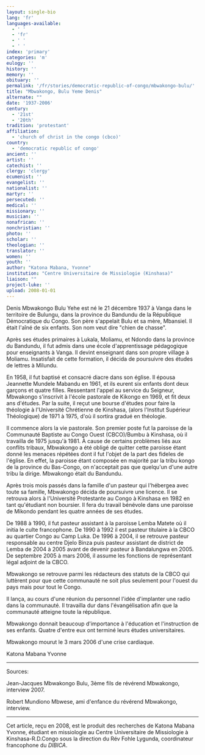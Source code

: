 ```yaml
---
layout: single-bio
lang: 'fr'
languages-available:
  - ' '
  - 'fr'
  - ' '
  - ' '
index: 'primary'
categories: 'm'
eulogy: ''
history: ''
memory: ''
obituary: ''
permalink: '/fr/stories/democratic-republic-of-congo/mbwakongo-bulu/'
title: "Mbwakongo, Bulu Yeme Denis"
alternate: ""
date: '1937-2006'
century:
  - '21st'
  - '20th'
tradition: 'protestant'
affiliation:
  - 'church of christ in the congo (cbco)'
country:
  - 'democratic republic of congo'
ancient: ''
artist: ''
catechist: ''
clergy: 'clergy'
ecumenist: ''
evangelist: ''
nationalist: ''
martyr: ''
persecuted: ''
medical: ''
missionary: ''
musician: ''
nonafrican: ''
nonchristian: ''
photo: ''
scholar: ''
theologian: ''
translator: ''
women: ''
youth: ''
author: "Katona Mabana, Yvonne"
institution: "Centre Universitaire de Missiologie (Kinshasa)"
liaison: ""
project-luke: ''
upload: 2008-01-01
---
```




Denis Mbwakongo Bulu Yehe est né le 21 décembre 1937 à Vanga dans  le territoire de Bulungu, dans la province du Bandundu de la République Démocratique du Congo. Son père s'appelait Bulu et sa mère, Mbansiel. Il était l'aîné de six enfants. Son nom veut dire "chien de chasse".

Après ses études primaires à Lukala, Moliamu, et Ndondo dans la province du Bandundu,  il fut admis dans une école d'apprentissage pédagogique pour enseignants à Vanga. Il devint enseignant dans son propre village à Moliamu. Insatisfait de cette formation, il décida de poursuivre des études de lettres à Milundu.

En 1958, il fut baptisé et consacré diacre dans son église. Il épousa Jeannette Mundele Mabandu en 1961, et ils eurent six enfants dont deux garçons et quatre filles. Ressentant l'appel au service du Seigneur, Mbwakongo s'inscrivit à l'école pastorale de Kikongo en 1969, et fit deux ans d'études. Par la suite, il reçut une bourse d'études pour faire la théologie à l'Université Chrétienne de Kinshasa, (alors l'Institut Supérieur Théologique) de 1971 à 1975, d'où il sortira gradué en théologie.

Il commence alors la vie pastorale. Son premier poste fut la paroisse de la Communauté Baptiste au Congo Ouest (CBCO)/Bumbu à Kinshasa, o&ugrave; il travailla de 1975 jusqu'à 1981. À cause de certains problèmes liés aux conflits tribaux, Mbwakongo a été obligé de quitter cette paroisse étant donné les menaces répétées dont il fut l'objet de la part des fideles de l'église. En effet, la paroisse étant composée en majorité par la tribu kongo de la province du Bas-Congo, on n'acceptait pas que quelqu'un d'une autre tribu la dirige. Mbwakongo était du Bandundu.

Apr&egrave;s trois mois pass&eacute;s dans la famille d'un pasteur qui l'hébergea avec toute sa famille, Mbwakongo décida de poursuivre une licence. Il se retrouva alors à l'Université Protestante au Congo à Kinshasa en 1982 en tant qu'étudiant non boursier. Il fera du travail bénévole  dans une paroisse de Mikondo pendant les quatre années de ses études.

De 1988 à 1990,  il fut pasteur assistant à la paroisse Lemba Matete où il  initia le culte francophone. De 1990 à 1992 il est pasteur titulaire à la CBCO au quartier Congo au Camp Luka. De 1996 à 2004, il se retrouve pasteur responsable au centre Djelo Binza puis pasteur assistant de district de Lemba de 2004 à 2005 avant de devenir pasteur à Bandalungwa en 2005. De septembre 2005 à mars 2006, il assume les fonctions de représentant légal adjoint de la CBCO.

Mbwakongo se retrouve parmi les rédacteurs des statuts de la CBCO qui luttèrent pour que cette communauté ne soit plus seulement pour l'ouest du pays mais pour tout le Congo.

Il lança, au cours d'une réunion du personnel l'idée d'implanter une radio dans la communauté. Il travailla dur dans l'évangélisation afin que la communauté atteigne toute la république.

Mbwakongo donnait beaucoup d'importance à l'éducation et l'instruction de ses enfants. Quatre d'entre eux ont terminé leurs études universitaires.

Mbwakongo mourut le 3 mars 2006 d'une crise cardiaque.

Katona Mabana Yvonne

---

Sources:

Jean-Jacques Mbwakongo  Bulu, 3ème fils de révérend Mbwakongo, interview 2007.

Robert Mundiono Mbwese, ami d'enfance du révérend Mbwakongo, interview.

---

Cet article, reçu en 2008, est le produit des recherches de Katona Mabana Yvonne, étudiant en missiologie au Centre Universitaire de Missiologie à  Kinshasa-R.D.Congo sous la direction du Rév Fohle Lygunda, coordinateur francophone du *DIBICA*.
